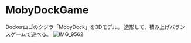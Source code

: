 # MobyDockGame
Dockerロゴのクジラ「MobyDock」を3Dモデル。
造形して、積み上げバランスゲームで遊べる。
![IMG_9562](https://user-images.githubusercontent.com/30834673/81463296-7f79f180-91f3-11ea-8627-7fc10bcd719a.jpg)
